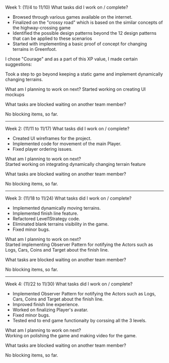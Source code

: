 
Week 1: (11/4 to 11/10)
What tasks did I work on / complete?
- Browsed through various games available on the internet. 
- Finalized on the "crossy road" which is based on the similar concepts of the highway-crossing game
- Identified the possible design patterns beyond the 12 design patterns that can be applied to these scenarios
- Started with implementing a basic proof of concept for changing terrains in Greenfoot.

I chose "Courage" and as a part of this XP value, I made certain suggestions:

Took a step to go beyond keeping a static game and implement dynamically changing terrains.
 

What am I planning to work on next?
Started working on creating UI mockups

What tasks are blocked waiting on another team member?

No blocking items, so far.

----------------------------------------------------------------------------------------------------------------

Week 2: (11/11 to 11/17)
What tasks did I work on / complete?
- Created UI wireframes for the project.
- Implemented code for movement of the main Player.
- Fixed player ordering issues.



What am I planning to work on next?<br>
Started working on integrating dynamically changing terrain feature

What tasks are blocked waiting on another team member?

No blocking items, so far.

----------------------------------------------------------------------------------------------------------------

Week 3: (11/18 to 11/24)
What tasks did I work on / complete?
- Implemented dynamically moving terrains.
- Implemented finish line feature.
- Refactored Level1Strategy code.
- Eliminated blank terrains visibility in the game.
- Fixed minor bugs.



What am I planning to work on next?<br>
Started implementing Observer Pattern for notifying the Actors such as Logs, Cars, Coins and Target about the finish line.

What tasks are blocked waiting on another team member?

No blocking items, so far.

----------------------------------------------------------------------------------------------------------------

Week 4: (11/22 to 11/30)
What tasks did I work on / complete?
- Implemented Observer Pattern for notifying the Actors such as Logs, Cars, Coins and Target about the finish line.
- Improved finish line experience.
- Worked on finalizing Player's avatar.
- Fixed minor bugs.
- Tested end to end game functionaity by corssing all the 3 levels.

What am I planning to work on next?<br>
Working on polishing the game and making video for the game.

What tasks are blocked waiting on another team member?

No blocking items, so far.
